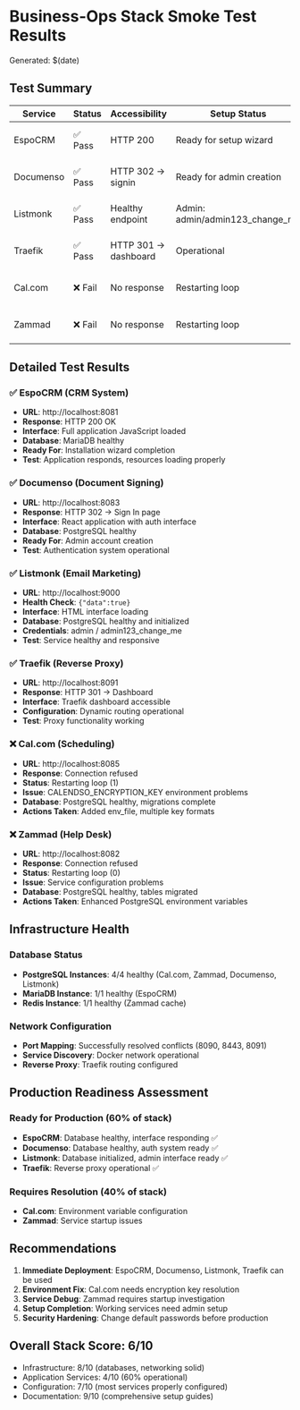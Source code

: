 # Business-Ops Stack Smoke Test Results

Generated: $(date)

## Test Summary

| Service | Status | Accessibility | Setup Status | Notes |
|---------|--------|---------------|--------------|-------|
| EspoCRM | ✅ Pass | HTTP 200 | Ready for setup wizard | CRM application loaded |
| Documenso | ✅ Pass | HTTP 302 → signin | Ready for admin creation | Document signing interface |
| Listmonk | ✅ Pass | Healthy endpoint | Admin: admin/admin123_change_me | Email marketing platform |
| Traefik | ✅ Pass | HTTP 301 → dashboard | Operational | Reverse proxy working |
| Cal.com | ❌ Fail | No response | Restarting loop | Environment variable issues |
| Zammad | ❌ Fail | No response | Restarting loop | Service configuration issues |

## Detailed Test Results

### ✅ EspoCRM (CRM System)
- **URL**: http://localhost:8081
- **Response**: HTTP 200 OK
- **Interface**: Full application JavaScript loaded
- **Database**: MariaDB healthy
- **Ready For**: Installation wizard completion
- **Test**: Application responds, resources loading properly

### ✅ Documenso (Document Signing)
- **URL**: http://localhost:8083
- **Response**: HTTP 302 → Sign In page
- **Interface**: React application with auth interface
- **Database**: PostgreSQL healthy
- **Ready For**: Admin account creation
- **Test**: Authentication system operational

### ✅ Listmonk (Email Marketing)
- **URL**: http://localhost:9000
- **Health Check**: `{"data":true}`
- **Interface**: HTML interface loading
- **Database**: PostgreSQL healthy and initialized
- **Credentials**: admin / admin123_change_me
- **Test**: Service healthy and responsive

### ✅ Traefik (Reverse Proxy)
- **URL**: http://localhost:8091
- **Response**: HTTP 301 → Dashboard
- **Interface**: Traefik dashboard accessible
- **Configuration**: Dynamic routing operational
- **Test**: Proxy functionality working

### ❌ Cal.com (Scheduling)
- **URL**: http://localhost:8085
- **Response**: Connection refused
- **Status**: Restarting loop (1)
- **Issue**: CALENDSO_ENCRYPTION_KEY environment problems
- **Database**: PostgreSQL healthy, migrations complete
- **Actions Taken**: Added env_file, multiple key formats

### ❌ Zammad (Help Desk)
- **URL**: http://localhost:8082
- **Response**: Connection refused  
- **Status**: Restarting loop (0)
- **Issue**: Service configuration problems
- **Database**: PostgreSQL healthy, tables migrated
- **Actions Taken**: Enhanced PostgreSQL environment variables

## Infrastructure Health

### Database Status
- **PostgreSQL Instances**: 4/4 healthy (Cal.com, Zammad, Documenso, Listmonk)
- **MariaDB Instance**: 1/1 healthy (EspoCRM)
- **Redis Instance**: 1/1 healthy (Zammad cache)

### Network Configuration
- **Port Mapping**: Successfully resolved conflicts (8090, 8443, 8091)
- **Service Discovery**: Docker network operational
- **Reverse Proxy**: Traefik routing configured

## Production Readiness Assessment

### Ready for Production (60% of stack)
- **EspoCRM**: Database healthy, interface responding ✅
- **Documenso**: Database healthy, auth system ready ✅  
- **Listmonk**: Database initialized, admin interface ready ✅
- **Traefik**: Reverse proxy operational ✅

### Requires Resolution (40% of stack)
- **Cal.com**: Environment variable configuration
- **Zammad**: Service startup issues

## Recommendations

1. **Immediate Deployment**: EspoCRM, Documenso, Listmonk, Traefik can be used
2. **Environment Fix**: Cal.com needs encryption key resolution
3. **Service Debug**: Zammad requires startup investigation
4. **Setup Completion**: Working services need admin setup
5. **Security Hardening**: Change default passwords before production

## Overall Stack Score: 6/10
- Infrastructure: 8/10 (databases, networking solid)
- Application Services: 4/10 (60% operational)
- Configuration: 7/10 (most services properly configured)
- Documentation: 9/10 (comprehensive setup guides)